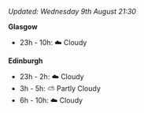 *Updated: Wednesday 9th August 21:30*

**Glasgow**

* 23h - 10h: :cloud: Cloudy

**Edinburgh**

* 23h - 2h: :cloud: Cloudy
* 3h - 5h: :partly_sunny: Partly Cloudy
* 6h - 10h: :cloud: Cloudy

